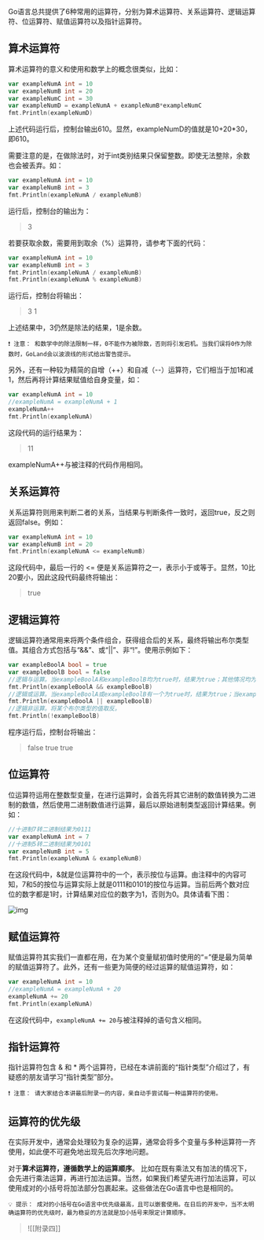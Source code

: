Go语言总共提供了6种常用的运算符，分别为算术运算符、关系运算符、逻辑运算符、位运算符、赋值运算符以及指针运算符。

## 算术运算符

算术运算符的意义和使用和数学上的概念很类似，比如：

```Go
var exampleNumA int = 10
var exampleNumB int = 20
var exampleNumC int = 30
var exampleNumD = exampleNumA + exampleNumB*exampleNumC
fmt.Println(exampleNumD)
```

上述代码运行后，控制台输出610。显然，exampleNumD的值就是10+20*30，即610。

需要注意的是，在做除法时，对于int类别结果只保留整数。即使无法整除，余数也会被丢弃。如：

```Go
var exampleNumA int = 10
var exampleNumB int = 3
fmt.Println(exampleNumA / exampleNumB)
```

运行后，控制台的输出为：

> 3

若要获取余数，需要用到取余（%）运算符，请参考下面的代码：

```Go
var exampleNumA int = 10
var exampleNumB int = 3
fmt.Println(exampleNumA / exampleNumB)
fmt.Println(exampleNumA % exampleNumB)
```

运行后，控制台将输出：

> 3 1

上述结果中，3仍然是除法的结果，1是余数。

```
❗️ 注意： 和数学中的除法限制一样，0不能作为被除数，否则将引发宕机。当我们误将0作为除数时，GoLand会以波浪线的形式给出警告提示。
```

另外，还有一种较为精简的自增（++）和自减（--）运算符，它们相当于加1和减1，然后再将计算结果赋值给自身变量，如：

```Go
var exampleNumA int = 10
//exampleNumA = exampleNumA + 1
exampleNumA++
fmt.Println(exampleNumA)
```

这段代码的运行结果为：

> 11

exampleNumA++与被注释的代码作用相同。

## 关系运算符

关系运算符则用来判断二者的关系，当结果与判断条件一致时，返回true，反之则返回false。例如：

```Go
var exampleNumA int = 10
var exampleNumB int = 20
fmt.Println(exampleNumA <= exampleNumB)
```

这段代码中，最后一行的 <= 便是关系运算符之一，表示小于或等于。显然，10比20要小，因此这段代码最终将输出：

> true

## 逻辑运算符

逻辑运算符通常用来将两个条件组合，获得组合后的关系，最终将输出布尔类型值。其组合方式包括与“&&”、或“||”、非“!”。使用示例如下：

```Go
var exampleBoolA bool = true
var exampleBoolB bool = false
//逻辑与运算。当exampleBoolA和exampleBoolB均为true时，结果为true；其他情况均为false。
fmt.Println(exampleBoolA && exampleBoolB)
//逻辑或运算。当exampleBoolA或exampleBoolB有一个为true时，结果为true；当exampleBoolA和exampleBoolB都是false时，结果为false。
fmt.Println(exampleBoolA || exampleBoolB)
//逻辑非运算。将某个布尔类型的值取反。
fmt.Println(!exampleBoolB)
```

程序运行后，控制台将输出：

> false true true

## 位运算符

位运算符运用在整数型变量，在进行运算时，会首先将其它进制的数值转换为二进制的数值，然后使用二进制数值进行运算，最后以原始进制类型返回计算结果。例如：

```Go
//十进制7转二进制结果为0111
var exampleNumA int = 7
//十进制5转二进制结果为0101
var exampleNumB int = 5
fmt.Println(exampleNumA & exampleNumB)
```

在这段代码中，&就是位运算符中的一个，表示按位与运算。由注释中的内容可知，7和5的按位与运算实际上就是0111和0101的按位与运算。当前后两个数对应位的数字都是1时，计算结果对应位的数字为1，否则为0。具体请看下图：

![img](https://dmc5mo8irk.feishu.cn/space/api/box/stream/download/asynccode/?code=NTlkM2JmZTM4ZDE3NTIwZTQ1OTljZDg2YTc2Y2YzZGZfU2dQTmFrVDQ2V093Q05RdU9sSVA4Mnpnem5tbkpMV2RfVG9rZW46TlRXQWJIaXF5b2xwV1N4eUZQSmNzdU5IbmdEXzE2OTQwMTQ0Mzg6MTY5NDAxODAzOF9WNA)

## 赋值运算符

赋值运算符其实我们一直都在用，在为某个变量赋初值时使用的“=”便是最为简单的赋值运算符了。此外，还有一些更为简便的经过运算的赋值运算符，如：

```Go
var exampleNumA int = 10
//exampleNumA = exampleNumA + 20
exampleNumA += 20
fmt.Println(exampleNumA)
```

在这段代码中，`exampleNumA += 20`与被注释掉的语句含义相同。

## 指针运算符

指针运算符包含 & 和 * 两个运算符，已经在本讲前面的“指针类型”介绍过了，有疑惑的朋友请学习“指针类型”部分。

```
❗️ 注意： 请大家结合本讲最后附录一的内容，亲自动手尝试每一种运算符的使用。
```

## 运算符的优先级

在实际开发中，通常会处理较为复杂的运算，通常会将多个变量与多种运算符一齐使用，如此便不可避免地出现先后次序地问题。

对于**算术运算符，遵循数学上的运算顺序**。 比如在既有乘法又有加法的情况下，会先进行乘法运算，再进行加法运算。当然，如果我们希望先进行加法运算，可以使用成对的小括号将加法部分包裹起来。这些做法在Go语言中也是相同的。

```
💡 提示： 成对的小括号在Go语言中优先级最高，且可以嵌套使用。在日后的开发中，当不太明确运算符的优先级时，最为稳妥的方法就是加小括号来限定计算顺序。
```

> ![[附录四]]